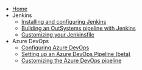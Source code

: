 * [Home](Home)
* Jenkins
  * [Installing and configuring Jenkins](Installing-and-configuring-Jenkins)
  * [Building an OutSystems pipeline with Jenkins](Building-an-OutSystems-pipeline-with-Jenkins)
  * [Customizing your Jenkinsfile](Customizing-your-Jenkinsfile)
* Azure DevOps
  * [Configuring Azure DevOps](Configuring-Azure-DevOps)
  * [Setting up an Azure DevOps Pipeline (beta)](Setting-up-an-Azure-DevOps-pipeline-(beta))
  * [Customizing the Azure DevOps pipeline](Customizing-the-Azure-DevOps-pipeline)
